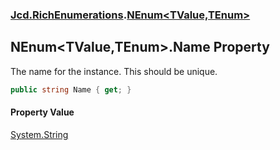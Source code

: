 ### [Jcd.RichEnumerations](Jcd.RichEnumerations.md 'Jcd.RichEnumerations').[NEnum&lt;TValue,TEnum&gt;](Jcd.RichEnumerations.NEnum_TValue,TEnum_.md 'Jcd.RichEnumerations.NEnum<TValue,TEnum>')

## NEnum<TValue,TEnum>.Name Property

The name for the instance. This should be unique.

```csharp
public string Name { get; }
```

#### Property Value
[System.String](https://docs.microsoft.com/en-us/dotnet/api/System.String 'System.String')